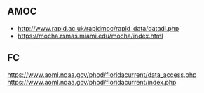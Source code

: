 ## AMOC
* http://www.rapid.ac.uk/rapidmoc/rapid_data/datadl.php
* https://mocha.rsmas.miami.edu/mocha/index.html

## FC
https://www.aoml.noaa.gov/phod/floridacurrent/data_access.php
https://www.aoml.noaa.gov/phod/floridacurrent/index.php
